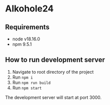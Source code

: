 # Alkohole24

## Requirements

- node v18.16.0
- npm 9.5.1

## How to run development server

1. Navigate to root directory of the project
2. Run `npm i`
3. Run `npm run build`
4. Run `npm start`

The development server will start at port 3000.
